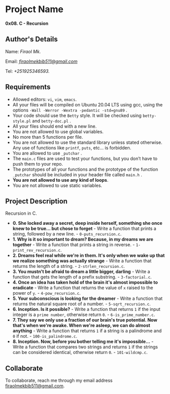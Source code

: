 # Project Name
**0x08. C - Recursion**

## Author's Details
Name: *Firaol Mk.*

Email: *firaolmekbib511@gmail.com*

Tel: *+251925346593.*

##  Requirements
*   Allowed editors: `vi`, `vim`, `emacs`.
*   All your files will be compiled on Ubuntu 20.04 LTS using gcc, using the options `-Wall -Werror -Wextra -pedantic -std=gnu89` .
*   Your code should use the `Betty` style. It will be checked using `betty-style.pl` and `betty-doc.pl` .
*   All your files should end with a new line.
*   You are not allowed to use global variables.
*   No more than 5 functions per file.
*   You are not allowed to use the standard library unless stated otherwise. Any use of functions like  `printf`, `puts`, etc… is forbidden.
*   You are allowed to use `_putchar` .
*   The `main.c` files are used to test your functions, but you don’t have to push them to your repo.
*   The prototypes of all your functions and the prototype of the function `_putchar` should be included in your header file called `main.h` .
*   **You are not allowed to use any kind of loops**.
*   You are not allowed to use static variables.


## Project Description
Recursion in C.

* **0. She locked away a secret, deep inside herself, something she once knew to be true... but chose to forget** - Write a function that prints a string, followed by a new line. - `0-puts_recursion.c`.
* **1. Why is it so important to dream? Because, in my dreams we are together** - Write a function that prints a string in reverse. - `1-print_rev_recursion.c`.
* **2. Dreams feel real while we're in them. It's only when we wake up that we realize something was actually strange** - Write a function that returns the length of a string. - `2-strlen_recursion.c`.
* **3. You mustn't be afraid to dream a little bigger, darling** - Write a function that gets the length of a prefix substring. - `3-factorial.c`.
* **4. Once an idea has taken hold of the brain it's almost impossible to eradicate** - Write a function that returns the value of `x` raised to the power of `y`. - `4-pow_recursion.c`.
* **5. Your subconscious is looking for the dreamer** - Write a function that returns the natural square root of a number. - `5-sqrt_recursion.c`.
* **6. Inception. Is it possible?** - Write a function that returns `1` if the input integer is a `prime number`, otherwise return `0`. - `6-is_prime_number.c`.
* **7. They say we only use a fraction of our brain's true potential. Now that's when we're awake. When we're asleep, we can do almost anything** - Write a function that returns `1` if a string is a palindrome and `0` if not. - `100-is_palindrome.c`.
* **8. Inception. Now, before you bother telling me it's impossible...** - Write a function that compares two strings and returns `1` if the strings can be considered identical, otherwise return `0`. - `101-wildcmp.c`.


## Collaborate

To collaborate, reach me through my email address firaolmekbib511@gmail.com.
